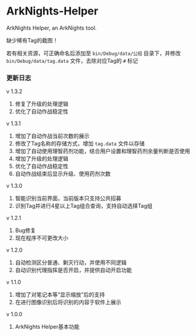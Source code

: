 # ArkNights-Helper
 ArkNights Helper, an ArkNights tool.

 缺少稀有Tag的截图！
 
 若有相关资源，可正确命名后添加至 `bin/Debug/data/公招` 目录下，并修改 `bin/Debug/data/tag.data` 文件，去除对应Tag的 `#` 标记

   ### 更新日志

  v 1.3.2
   1. 修复了升级的处理逻辑
   2. 优化了自动作战稳定性

  v 1.3.1
   1. 增加了自动作战当前次数的展示
   2. 修改了Tag名称的存储方式，增加 `tag.data` 文件以存储
   3. 增加了自动使用理智药剂功能，结合用户设置和理智药剂余量判断是否使用
   4. 增加了升级的处理逻辑
   5. 优化了自动作战稳定性
   6. 自动作战结束后显示升级、使用药剂次数

  v 1.3.0
   1. 智能识别当前界面，当前版本只支持公共招募
   2. 识别Tag并进行4星以上Tag组合查询，支持自动选择Tag组

  v 1.2.1
   1. Bug修复
   2. 现在程序不可更改大小

  v 1.2.0
   1. 自动检测区分普通、剿灭行动，并使用不同逻辑
   2. 自动识别代理指挥是否开启，并提供自动开启功能

   v 1.1.0
   1. 增加了对笔记本等“显示缩放”后的支持
   2. 在进行图像识别后将识别的内容于软件上展示

   v 1.0.0
   1. ArkNights Helper基本功能
